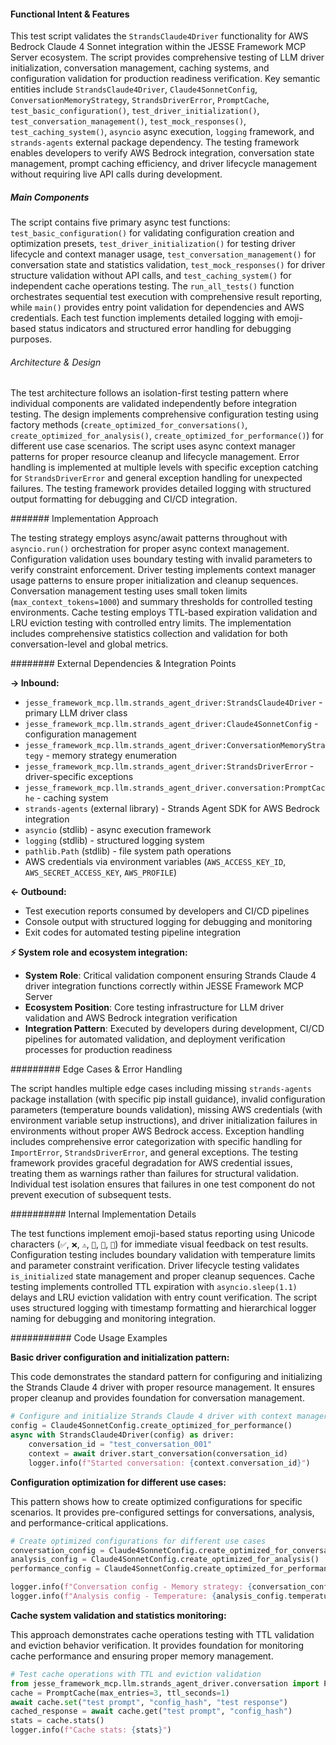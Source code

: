 <!-- CACHE_METADATA_START -->
<!-- Source File: {PROJECT_ROOT}/jesse-framework-mcp/tests/test_strands_driver.py -->
<!-- Cached On: 2025-07-05T11:35:17.318544 -->
<!-- Source Modified: 2025-07-03T12:13:45.504322 -->
<!-- Cache Version: 1.0 -->
<!-- CACHE_METADATA_END -->

#### Functional Intent & Features

This test script validates the `StrandsClaude4Driver` functionality for AWS Bedrock Claude 4 Sonnet integration within the JESSE Framework MCP Server ecosystem. The script provides comprehensive testing of LLM driver initialization, conversation management, caching systems, and configuration validation for production readiness verification. Key semantic entities include `StrandsClaude4Driver`, `Claude4SonnetConfig`, `ConversationMemoryStrategy`, `StrandsDriverError`, `PromptCache`, `test_basic_configuration()`, `test_driver_initialization()`, `test_conversation_management()`, `test_mock_responses()`, `test_caching_system()`, `asyncio` async execution, `logging` framework, and `strands-agents` external package dependency. The testing framework enables developers to verify AWS Bedrock integration, conversation state management, prompt caching efficiency, and driver lifecycle management without requiring live API calls during development.

##### Main Components

The script contains five primary async test functions: `test_basic_configuration()` for validating configuration creation and optimization presets, `test_driver_initialization()` for testing driver lifecycle and context manager usage, `test_conversation_management()` for conversation state and statistics validation, `test_mock_responses()` for driver structure validation without API calls, and `test_caching_system()` for independent cache operations testing. The `run_all_tests()` function orchestrates sequential test execution with comprehensive result reporting, while `main()` provides entry point validation for dependencies and AWS credentials. Each test function implements detailed logging with emoji-based status indicators and structured error handling for debugging purposes.

###### Architecture & Design

The test architecture follows an isolation-first testing pattern where individual components are validated independently before integration testing. The design implements comprehensive configuration testing using factory methods (`create_optimized_for_conversations()`, `create_optimized_for_analysis()`, `create_optimized_for_performance()`) for different use case scenarios. The script uses async context manager patterns for proper resource cleanup and lifecycle management. Error handling is implemented at multiple levels with specific exception catching for `StrandsDriverError` and general exception handling for unexpected failures. The testing framework provides detailed logging with structured output formatting for debugging and CI/CD integration.

####### Implementation Approach

The testing strategy employs async/await patterns throughout with `asyncio.run()` orchestration for proper async context management. Configuration validation uses boundary testing with invalid parameters to verify constraint enforcement. Driver testing implements context manager usage patterns to ensure proper initialization and cleanup sequences. Conversation management testing uses small token limits (`max_context_tokens=1000`) and summary thresholds for controlled testing environments. Cache testing employs TTL-based expiration validation and LRU eviction testing with controlled entry limits. The implementation includes comprehensive statistics collection and validation for both conversation-level and global metrics.

######## External Dependencies & Integration Points

**→ Inbound:**
- `jesse_framework_mcp.llm.strands_agent_driver:StrandsClaude4Driver` - primary LLM driver class
- `jesse_framework_mcp.llm.strands_agent_driver:Claude4SonnetConfig` - configuration management
- `jesse_framework_mcp.llm.strands_agent_driver:ConversationMemoryStrategy` - memory strategy enumeration
- `jesse_framework_mcp.llm.strands_agent_driver:StrandsDriverError` - driver-specific exceptions
- `jesse_framework_mcp.llm.strands_agent_driver.conversation:PromptCache` - caching system
- `strands-agents` (external library) - Strands Agent SDK for AWS Bedrock integration
- `asyncio` (stdlib) - async execution framework
- `logging` (stdlib) - structured logging system
- `pathlib.Path` (stdlib) - file system path operations
- AWS credentials via environment variables (`AWS_ACCESS_KEY_ID`, `AWS_SECRET_ACCESS_KEY`, `AWS_PROFILE`)

**← Outbound:**
- Test execution reports consumed by developers and CI/CD pipelines
- Console output with structured logging for debugging and monitoring
- Exit codes for automated testing pipeline integration

**⚡ System role and ecosystem integration:**
- **System Role**: Critical validation component ensuring Strands Claude 4 driver integration functions correctly within JESSE Framework MCP Server
- **Ecosystem Position**: Core testing infrastructure for LLM driver validation and AWS Bedrock integration verification
- **Integration Pattern**: Executed by developers during development, CI/CD pipelines for automated validation, and deployment verification processes for production readiness

######### Edge Cases & Error Handling

The script handles multiple edge cases including missing `strands-agents` package installation (with specific pip install guidance), invalid configuration parameters (temperature bounds validation), missing AWS credentials (with environment variable setup instructions), and driver initialization failures in environments without proper AWS Bedrock access. Exception handling includes comprehensive error categorization with specific handling for `ImportError`, `StrandsDriverError`, and general exceptions. The testing framework provides graceful degradation for AWS credential issues, treating them as warnings rather than failures for structural validation. Individual test isolation ensures that failures in one test component do not prevent execution of subsequent tests.

########## Internal Implementation Details

The test functions implement emoji-based status reporting using Unicode characters (`✅`, `❌`, `⚠️`, `🚀`, `🎉`, `🛑`) for immediate visual feedback on test results. Configuration testing includes boundary validation with temperature limits and parameter constraint verification. Driver lifecycle testing validates `is_initialized` state management and proper cleanup sequences. Cache testing implements controlled TTL expiration with `asyncio.sleep(1.1)` delays and LRU eviction validation with entry count verification. The script uses structured logging with timestamp formatting and hierarchical logger naming for debugging and monitoring integration.

########### Code Usage Examples

**Basic driver configuration and initialization pattern:**

This code demonstrates the standard pattern for configuring and initializing the Strands Claude 4 driver with proper resource management. It ensures proper cleanup and provides foundation for conversation management.

```python
# Configure and initialize Strands Claude 4 driver with context manager
config = Claude4SonnetConfig.create_optimized_for_performance()
async with StrandsClaude4Driver(config) as driver:
    conversation_id = "test_conversation_001"
    context = await driver.start_conversation(conversation_id)
    logger.info(f"Started conversation: {context.conversation_id}")
```

**Configuration optimization for different use cases:**

This pattern shows how to create optimized configurations for specific scenarios. It provides pre-configured settings for conversations, analysis, and performance-critical applications.

```python
# Create optimized configurations for different use cases
conversation_config = Claude4SonnetConfig.create_optimized_for_conversations()
analysis_config = Claude4SonnetConfig.create_optimized_for_analysis()
performance_config = Claude4SonnetConfig.create_optimized_for_performance()

logger.info(f"Conversation config - Memory strategy: {conversation_config.memory_strategy}")
logger.info(f"Analysis config - Temperature: {analysis_config.temperature}")
```

**Cache system validation and statistics monitoring:**

This approach demonstrates cache operations testing with TTL validation and eviction behavior verification. It provides foundation for monitoring cache performance and ensuring proper memory management.

```python
# Test cache operations with TTL and eviction validation
from jesse_framework_mcp.llm.strands_agent_driver.conversation import PromptCache
cache = PromptCache(max_entries=3, ttl_seconds=1)
await cache.set("test prompt", "config_hash", "test response")
cached_response = await cache.get("test prompt", "config_hash")
stats = cache.stats()
logger.info(f"Cache stats: {stats}")
```